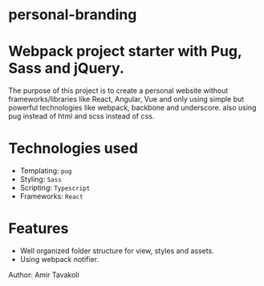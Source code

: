 # personal-branding

Webpack project starter with Pug, Sass and jQuery. 
=====================

The purpose of this project is to create a personal website without frameworks/libraries like React, Angular, Vue and only using simple but powerful technologies like webpack, backbone and underscore.
also using pug instead of html and scss instead of css.

# Technologies used

- Templating: `pug`
- Styling: `Sass`
- Scripting: `Typescript` 
- Frameworks: `React`

# Features

- Well organized folder structure for view, styles and assets.
- Using webpack notifier.

Author: Amir Tavakoli
